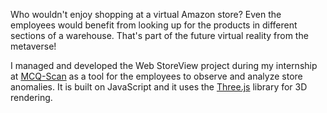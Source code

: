 Who wouldn't enjoy shopping at a virtual Amazon store? Even the employees would benefit from looking up for the products in different sections of a warehouse. That's part of the future virtual reality from the metaverse! 

I managed and developed the Web StoreView project during my internship at [MCQ-Scan](https://mcq-scan.com/index.php/en/accueil-english/) as a tool for the employees to observe and analyze store anomalies. It is built on JavaScript and it uses the [Three.js](https://threejs.org/) library for 3D rendering.